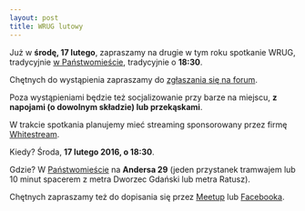 ```yaml
---
layout: post
title: WRUG lutowy
---
```


Już w **środę, 17 lutego**, zapraszamy na drugie w tym roku
spotkanie WRUG, tradycyjnie [w Państwomieście](http://panstwomiasto.pl),
tradycyjnie o **18:30**.

Chętnych do wystąpienia zapraszamy do [zgłaszania się na forum](http://forum.rubyonrails.pl/t/wrug-lutowy-17-02-2016-sroda/11345/1). 

Poza wystąpieniami będzie też socjalizowanie przy barze na miejscu, **z
napojami (o dowolnym składzie) lub przekąskami**.

W trakcie spotkania planujemy mieć streaming sponsorowany
przez firmę [Whitestream](http://whitestream.pl/wrug/).

Kiedy? Środa, **17 lutego 2016, o 18:30**.

Gdzie? W [Państwomieście](http://panstwomiasto.pl) na
**Andersa 29** (jeden przystanek tramwajem lub 10 minut
spacerem z metra Dworzec Gdański lub metra Ratusz).

Chętnych zapraszamy też do dopisania się przez
[Meetup](http://www.meetup.com/Warsaw-Ruby-Users-Group-WRUG/events/228383980/)
lub [Facebooka](https://www.facebook.com/events/951738884920557/).
